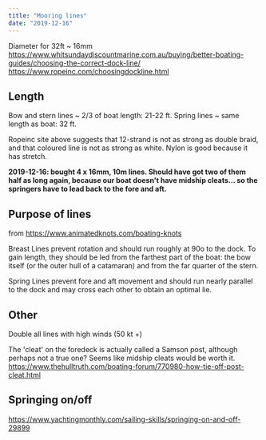 ```yaml
---
title: "Mooring lines"
date: "2019-12-16"
---
```


Diameter for 32ft ~ 16mm
<https://www.whitsundaydiscountmarine.com.au/buying/better-boating-guides/choosing-the-correct-dock-line/>
<https://www.ropeinc.com/choosingdockline.html>

## Length ##
Bow and stern lines ~ 2/3 of boat length: 21-22 ft.
Spring lines ~ same length as boat: 32 ft.

Ropeinc site above suggests that 12-strand is not as strong as double braid, and that coloured line is not as strong as white. Nylon is good because it has stretch.

**2019-12-16: bought 4 x 16mm, 10m lines. Should have got two of them half as long again, because our boat doesn't have midship cleats... so the springers have to lead back to the fore and aft.**

## Purpose of lines ##
from <https://www.animatedknots.com/boating-knots>

Breast Lines prevent rotation and should run roughly at 90o to the dock. To gain length, they should be led from the farthest part of the boat: the bow itself (or the outer hull of a catamaran) and from the far quarter of the stern.

Spring Lines prevent fore and aft movement and should run nearly parallel to the dock and may cross each other to obtain an optimal lie.

## Other ##

Double all lines with high winds (50 kt +)

The 'cleat' on the foredeck is actually called a Samson post, although perhaps not a true one?
Seems like midship cleats would be worth it.
<https://www.thehulltruth.com/boating-forum/770980-how-tie-off-post-cleat.html>

## Springing on/off ##

<https://www.yachtingmonthly.com/sailing-skills/springing-on-and-off-29899>
